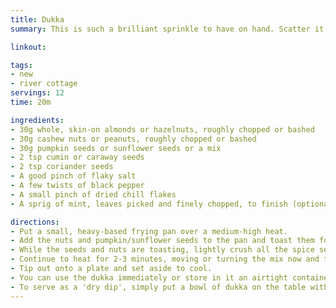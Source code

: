 ```yaml
---
title: Dukka
summary: This is such a brilliant sprinkle to have on hand. Scatter it over salads, bruschetta and soups

linkout: 

tags:
- new
- river cottage
servings: 12
time: 20m

ingredients:
- 30g whole, skin-on almonds or hazelnuts, roughly chopped or bashed
- 30g cashew nuts or peanuts, roughly chopped or bashed
- 30g pumpkin seeds or sunflower seeds or a mix
- 2 tsp cumin or caraway seeds
- 2 tsp coriander seeds
- A good pinch of flaky salt
- A few twists of black pepper
- A small pinch of dried chill flakes
- A sprig of mint, leaves picked and finely chopped, to finish (optional)

directions:
- Put a small, heavy-based frying pan over a medium-high heat.
- Add the nuts and pumpkin/sunflower seeds to the pan and toast them for 2-3 minutes, shaking the pan regularly so they take on some even colour.
- While the seeds and nuts are toasting, lightly crush all the spice seeds using a pestle and mortar - breaking rather than grinding the spices; leaving a few whole seeds is fine. Add these to the pan of nuts and seeds, along with the salt, pepper and chilli flakes.
- Continue to heat for 2-3 minutes, moving or turning the mix now and then, to toast the nuts and spices until well coloured (keeping a close eye on them because they can burn quite easily). 
- Tip out onto a plate and set aside to cool.
- You can use the dukka immediately or store in it an airtight container for a week or so. Adding some finely chopped fresh mint when you serve up the dukka is a lovely touch. Just stir it through the dukka before sprinkling.
- To serve as a 'dry dip', simply put a bowl of dukka on the table with torn bread and good oil.
---
```

